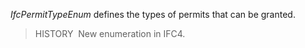 ﻿_IfcPermitTypeEnum_ defines the types of permits that can be granted.

> HISTORY&nbsp; New enumeration in IFC4.
